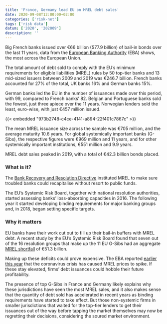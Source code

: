 ```yaml
---
title: 'France, Germany lead EU on MREL debt sales'
date: 2020-09-08T12:00:00+02:00
categories: ['risk-net']
tags: ['risk data']
datum: ['2020', '202009']
description: ''
---
```


Big French banks issued over €66 billion ($77.9 billion) of bail-in bonds over the last 11 years, data from the [European Banking Authority](https://eba.europa.eu/sites/default/documents/files/document_library/930920/What%20are%20the%20determinants%20of%20MREL%20-eligible%20debt%20yields.pdf) (EBA) shows, the most across the European Union.

The total amount of debt sold to comply with the EU’s minimum requirements for eligible liabilities (MREL) rules by 50 top-tier banks and 13 mid-sized issuers between 2009 and 2019 was €246.7 billion. French banks accounted for 27% of the total, UK banks 16% and German banks 15%.

German banks led the EU in the number of issuances made over this period, with 99, compared to French banks’ 82. Belgian and Portuguese banks sold the fewest, just three apiece over the 11 years. Norwegian lenders sold the least, euro-wise, with just €457 million issued.

{{< embedded "973b2748-c4ce-4141-a894-22f401c7867c" >}}

The mean MREL issuance size across the sample was €705 million, and the average maturity 10.6 years. For global systemically important banks (G-Sibs), the respective figures were €969 million and 11 years, and for other systemically important institutions, €551 million and 9.9 years.

MREL debt sales peaked in 2019, with a total of €42.3 billion bonds placed.

### What is it?

The [Bank Recovery and Resolution Directive](https://www.risk.net/topics/bank-recovery-and-resolution-directive-brrd) instituted MREL to make sure troubled banks could recapitalise without resort to public funds.

The EU’s Systemic Risk Board, together with national resolution authorities, started assessing banks’ loss-absorbing capacities in 2016. The following year it started developing binding requirements for major banking groups and, in 2018, began setting specific targets.

### Why it matters

EU banks have their work cut out to fill up their bail-in buffers with MREL debt. A recent study by the EU’s Systemic Risk Board found that seven out of the 16 resolution groups that make up the 11 EU G-Sibs had an aggregate [MREL shortfall](https://www.risk.net/risk-quantum/7439991/systemic-eu-banks-bail-in-requirements-vary) of €51.3 billion.

Making up these deficits could prove expensive. The EBA reported [earlier this year](https://eba.europa.eu/sites/default/documents/files/document_library/Risk%20Analysis%20and%20Data/Risk%20Assessment%20Reports/2020/Thematic%20notes/883986/Thematic%20note%20-%20Preliminary%20analysis%20of%20impact%20of%20COVID-19%20on%20EU%20banks%20%E2%80%93%20May%202020.pdf) that the coronavirus crisis has caused MREL prices to spike. If these stay elevated, firms’ debt issuances could hobble their future profitability.

The presence of top G-Sibs in France and Germany likely explains why these jurisdictions have seen the most MREL sales, and it also makes sense that the quantity of debt sold has accelerated in recent years as binding requirements have started to take effect. But those non-systemic firms in smaller jurisdictions that waited for the top-tier lenders to get their issuances out of the way before tapping the market themselves may now be regretting their decisions, considering the soured market environment.

